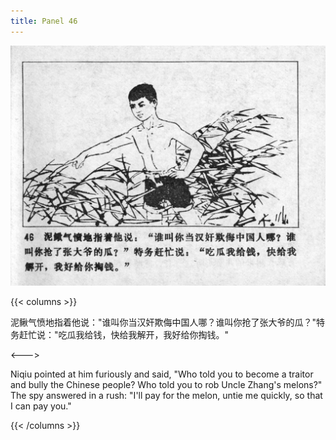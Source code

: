 ```yaml
---
title: Panel 46
---
```


![niqiu page](./../../images/niqiu/seifert0397_nqkg_0050_046.jpg)

{{< columns >}}

泥鳅气愤地指着他说："谁叫你当汉奸欺侮中国人哪？谁叫你抢了张大爷的瓜？"特务赶忙说："吃瓜我给钱，快给我解开，我好给你掏钱。"

<--->

Niqiu pointed at him furiously and said, "Who told you to become a traitor and bully the Chinese people? Who told you to rob Uncle Zhang\'s melons?" The spy answered in a rush: "I\'ll pay for the melon, untie me quickly, so that I can pay you."

{{< /columns >}}